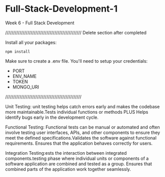 # Full-Stack-Development-1
Week 6 - Full Stack Development


////////////////////////////////////////////////
Delete section after completed

Install all your packages:

```
npm install

```

Make sure to create a .env file.  You'll need to setup your credentials:

<ul>
    <li>PORT</li>
    <li>ENV_NAME</li>
    <li>TOKEN</li>
    <li>MONGO_URI</li>
</ul>

////////////////////////////////////////////////

<!--  description -->


Unit Testing: unit testing helps catch errors early and makes the codebase more maintainable.Tests individual functions or methods PLUS Helps identify bugs early in the development cycle.   



Functional Testing: Functional tests can be manual or automated and often involve testing user interfaces, APIs, and other components to ensure they meet the defined specifications.Validates the software against functional requirements.
Ensures that the application behaves correctly for users.


Integration Testing:ests the interaction between integrated components.testing phase where individual units or components of a software application are combined and tested as a group. Ensures that combined parts of the application work together seamlessly.
